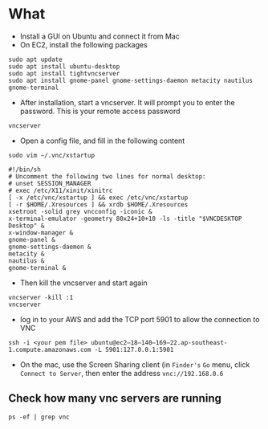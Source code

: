 # What
* Install a GUI on Ubuntu and connect it from Mac
* On EC2, install the following packages
```
sudo apt update
sudo apt install ubuntu-desktop
sudo apt install tightvncserver
sudo apt install gnome-panel gnome-settings-daemon metacity nautilus gnome-terminal
```
* After installation, start a vncserver. It will prompt you to enter the password. This is your remote access password
```
vncserver
```
* Open a config file, and fill in the following content
```
sudo vim ~/.vnc/xstartup
```

```
#!/bin/sh  
# Uncomment the following two lines for normal desktop: 
# unset SESSION_MANAGER 
# exec /etc/X11/xinit/xinitrc  
[ -x /etc/vnc/xstartup ] && exec /etc/vnc/xstartup 
[ -r $HOME/.Xresources ] && xrdb $HOME/.Xresources 
xsetroot -solid grey vncconfig -iconic & 
x-terminal-emulator -geometry 80x24+10+10 -ls -title "$VNCDESKTOP Desktop" & 
x-window-manager &
gnome-panel &
gnome-settings-daemon &
metacity &
nautilus &
gnome-terminal &
```

* Then kill the vncserver and start again
```
vncserver -kill :1
vncserver
```

* log in to your AWS and add the TCP port 5901 to allow the connection to VNC
```
ssh -i <your pem file> ubuntu@ec2–18–140–169–22.ap-southeast-1.compute.amazonaws.com -L 5901:127.0.0.1:5901
```

* On the mac, use the Screen Sharing client (in `Finder's` `Go` menu, click `Connect to Server`, then enter the address `vnc://192.168.0.6`


## Check how many vnc servers are running
```
ps -ef | grep vnc
```


